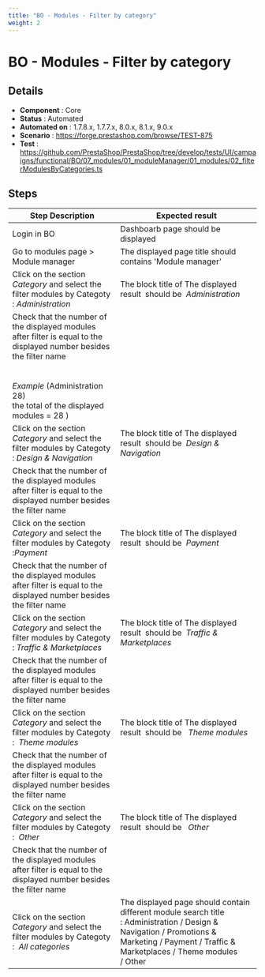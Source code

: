 ```yaml
---
title: "BO - Modules - Filter by category"
weight: 2
---
```


# BO - Modules - Filter by category
## Details
* **Component** : Core
* **Status** : Automated
* **Automated on** : 1.7.8.x, 1.7.7.x, 8.0.x, 8.1.x, 9.0.x
* **Scenario** : https://forge.prestashop.com/browse/TEST-875
* **Test** : https://github.com/PrestaShop/PrestaShop/tree/develop/tests/UI/campaigns/functional/BO/07_modules/01_moduleManager/01_modules/02_filterModulesByCategories.ts

## Steps
| Step Description | Expected result |
| ----- | ----- |
| Login in BO | Dashboarb page should be displayed |
| Go to modules page > Module manager | The displayed page title should contains 'Module manager' |
| Click on the section *Category* and select the filter modules by Categoty : *Administration* | The block title of The displayed result  should be  *Administration* |
| Check that the number of the displayed modules after filter is equal to the displayed number besides the filter name<br><br> <br>*Example* (Administration 28) <br>the total of the displayed modules = 28 ) |  |
| Click on the section *Category* and select the filter modules by Categoty : *Design & Navigation* | The block title of The displayed result  should be  *Design & Navigation* |
| Check that the number of the displayed modules after filter is equal to the displayed number besides the filter name |  |
| Click on the section *Category* and select the filter modules by Categoty :*Payment* | The block title of The displayed result  should be  *Payment* |
| Check that the number of the displayed modules after filter is equal to the displayed number besides the filter name |  |
| Click on the section *Category* and select the filter modules by Categoty : *Traffic & Marketplaces* | The block title of The displayed result  should be  *Traffic & Marketplaces* |
| Check that the number of the displayed modules after filter is equal to the displayed number besides the filter name |  |
| Click on the section *Category* and select the filter modules by Categoty :  *Theme modules* | The block title of The displayed result  should be   *Theme modules* |
| Check that the number of the displayed modules after filter is equal to the displayed number besides the filter name |  |
| Click on the section *Category* and select the filter modules by Categoty :  *Other* | The block title of The displayed result  should be   *Other* |
| Check that the number of the displayed modules after filter is equal to the displayed number besides the filter name |  |
| Click on the section *Category* and select the filter modules by Categoty :  *All categories* | The displayed page should contain different module search title : Administration / Design & Navigation / Promotions & Marketing / Payment / Traffic & Marketplaces / Theme modules / Other |
